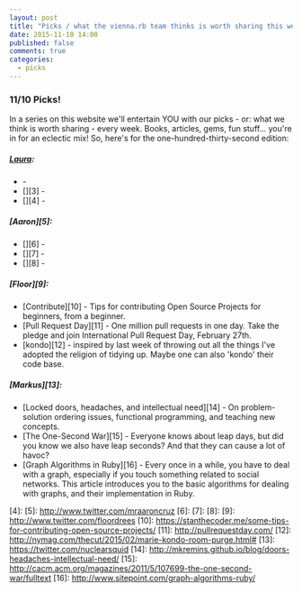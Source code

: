 ```yaml
---
layout: post
title: "Picks / what the vienna.rb team thinks is worth sharing this week"
date: 2015-11-10 14:00
published: false
comments: true
categories:
  - picks
---
```


### 11/10 Picks!

In a series on this website we'll entertain YOU with our picks - or: what we think is worth sharing - every week.
Books, articles, gems, fun stuff... you're in for an eclectic mix! So, here's for the one-hundred-thirty-second edition:

##### [Laura][1]:
- [][2] -
- [][3] -
- [][4] -

##### [Aaron][5]:
- [][6] -
- [][7] -
- [][8] -

##### [Floor][9]:
- [Contribute][10] - Tips for contributing Open Source Projects for beginners, from a beginner.
- [Pull Request Day][11] -  One million pull requests in one day. Take the pledge and join International Pull Request Day, February 27th.
- [kondo][12] - inspired by last week of throwing out all the things I've adopted the religion of tidying up. Maybe one can also 'kondo' their code base.

##### [Markus][13]:
- [Locked doors, headaches, and intellectual need][14] - On problem-solution ordering issues, functional programming, and teaching new concepts.
- [The One-Second War][15] - Everyone knows about leap days, but did you know we also have leap seconds? And that they can cause a lot of havoc?
- [Graph Algorithms in Ruby][16] - Every once in a while, you have to deal with a graph, especially if you touch something related to social networks. This article introduces you to the basic algorithms for dealing with graphs, and their implementation in Ruby.


[1]: http://www.twitter.com/alicetragedy
[2]:
[3]:
[4]:
[5]: http://www.twitter.com/mraaroncruz
[6]:
[7]:
[8]:
[9]: http://www.twitter.com/floordrees
[10]: https://stanthecoder.me/some-tips-for-contributing-open-source-projects/
[11]: http://pullrequestday.com/
[12]: http://nymag.com/thecut/2015/02/marie-kondo-room-purge.html#
[13]: https://twitter.com/nuclearsquid
[14]: http://mkremins.github.io/blog/doors-headaches-intellectual-need/
[15]: http://cacm.acm.org/magazines/2011/5/107699-the-one-second-war/fulltext
[16]: http://www.sitepoint.com/graph-algorithms-ruby/
